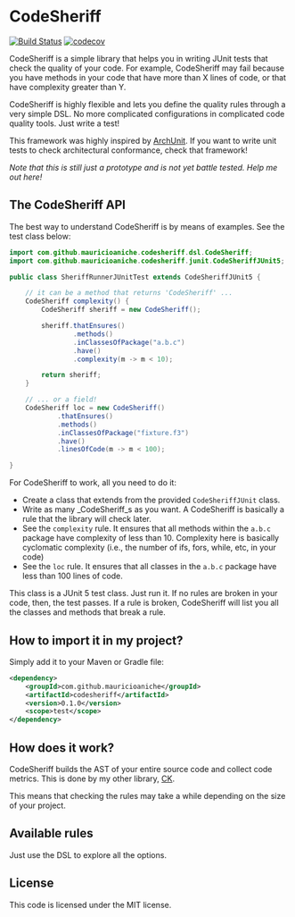 # CodeSheriff

[![Build Status](https://travis-ci.org/mauricioaniche/codesheriff.svg?branch=main)](https://travis-ci.org/mauricioaniche/codesheriff)
[![codecov](https://codecov.io/gh/mauricioaniche/codesheriff/branch/main/graph/badge.svg?token=71V5DDGOCQ)](https://codecov.io/gh/mauricioaniche/codesheriff)

CodeSheriff is a simple library that helps you in writing JUnit tests 
that check the quality of your code.
For example, CodeSheriff may fail because you have methods in your code that 
have more than X lines of code, or that have complexity greater than Y.

CodeSheriff is highly flexible and lets you define the quality rules through
a very simple DSL. No more complicated configurations in complicated code
quality tools. Just write a test!

This framework was highly inspired by [ArchUnit](https://github.com/TNG/ArchUnit). If you want to write unit tests 
to check architectural conformance, check that framework! 

*Note that this is still just a prototype and is not yet battle tested. Help me out here!*

## The CodeSheriff API

The best way to understand CodeSheriff is by means of examples. See the 
test class below:

```java
import com.github.mauricioaniche.codesheriff.dsl.CodeSheriff;
import com.github.mauricioaniche.codesheriff.junit.CodeSheriffJUnit5;

public class SheriffRunnerJUnitTest extends CodeSheriffJUnit5 {

    // it can be a method that returns 'CodeSheriff' ...
    CodeSheriff complexity() {
        CodeSheriff sheriff = new CodeSheriff();

        sheriff.thatEnsures()
                .methods()
                .inClassesOfPackage("a.b.c")
                .have()
                .complexity(m -> m < 10);

        return sheriff;
    }

    // ... or a field!
    CodeSheriff loc = new CodeSheriff()
            .thatEnsures()
            .methods()
            .inClassesOfPackage("fixture.f3")
            .have()
            .linesOfCode(m -> m < 100);

}
```
For CodeSheriff to work, all you need to do it:

- Create a class that extends from the provided `CodeSheriffJUnit` class.
- Write as many _CodeSheriff_s as you want. A CodeSheriff is basically a rule
that the library will check later.
- See the `complexity` rule. It ensures that all methods within the `a.b.c` package
have complexity of less than 10. Complexity here is basically cyclomatic complexity (i.e.,
the number of ifs, fors, while, etc, in your code)
- See the `loc` rule. It ensures that all classes in the `a.b.c` package have
less than 100 lines of code.

This class is a JUnit 5 test class. Just run it. If no rules are broken in your
code, then, the test passes. If a rule is broken, CodeSheriff will list you all
the classes and methods that break a rule.

## How to import it in my project?

Simply add it to your Maven or Gradle file:

```xml
<dependency>
    <groupId>com.github.mauricioaniche</groupId>
    <artifactId>codesheriff</artifactId>
    <version>0.1.0</version>
    <scope>test</scope>
</dependency>
```

## How does it work?

CodeSheriff builds the AST of your entire source code and collect code metrics.
This is done by my other library, [CK](https://github.com/mauricioaniche/ck). 

This means that checking the rules may take a while depending on the size of
your project.

## Available rules

Just use the DSL to explore all the options.

## License

This code is licensed under the MIT license.